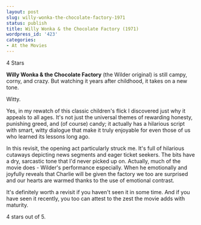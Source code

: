```yaml
---
layout: post
slug: willy-wonka-the-chocolate-factory-1971
status: publish
title: Willy Wonka & the Chocolate Factory (1971)
wordpress_id: '423'
categories:
- At the Movies
---
```


4 Stars

**Willy Wonka & the Chocolate Factory** (the Wilder original) is still campy, corny, and crazy. But watching it years after childhood, it takes on a new tone.

Witty.

Yes, in my rewatch of this classic children's flick I discovered just why it appeals to all ages. It's not just the universal themes of rewarding honesty, punishing greed, and (of course) candy; it actually has a hilarious script with smart, witty dialogue that make it truly enjoyable for even those of us who learned its lessons long ago.

In this revisit, the opening act particularly struck me. It's full of hilarious cutaways depicting news segments and eager ticket seekers. The bits have a dry, sarcastic tone that I'd never picked up on. Actually, much of the movie does - Wilder's performance especially. When he emotionally and joyfully reveals that Charlie will be given the factory we too are surprised and our hearts are warmed thanks to the use of emotional contrast.

It's definitely worth a revisit if you haven't seen it in some time. And if you have seen it recently, you too can attest to the zest the movie adds with maturity.

4 stars out of 5.

